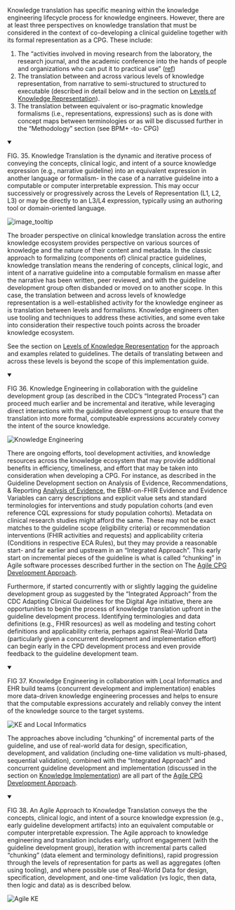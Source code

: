 Knowledge translation has specific meaning within the knowledge engineering lifecycle process for knowledge engineers.  However, there are at least three perspectives on knowledge translation that must be considered in the context of co-developing a clinical guideline together with its formal representation as a CPG.  These include:

1. The “activities involved in moving research from the laboratory, the research journal, and the academic conference into the hands of people and organizations who can put it to practical use” ([ref](https://ncats.nih.gov/translation/spectrum))
2. The translation between and across various levels of knowledge representation,  from narrative to semi-structured to structured to executable (described in detail below and in the section on [Levels of Knowledge Representation](documentation-approach-06-01-levels-of-knowledge-representation.html)). <!-- link to - 06.01 !-->
3. The translation between equivalent or iso-pragmatic knowledge formalisms (i.e., representations, expressions) such as is done with concept maps between terminologies or as will be discussed further in the “Methodology” section (see BPM+ -to- CPG)

<details open>

<summary>

FIG. 35. Knowledge Translation is the dynamic and iterative process of conveying the concepts, clinical logic, and intent of a source knowledge expression (e.g., narrative guideline) into an equivalent expression in another language or formalism- in the case of a narrative guideline into a computable or computer interpretable expression.  This may occur successively or progressively across the Levels of Representation (L1, L2, L3) or may be directly to an L3/L4 expression, typically using an authoring tool or domain-oriented language.

</summary>

<img src="CPG-05-03.png" alt="image_tooltip" class="img-responsive img-rounded center-block"/>
</details>

The broader perspective on clinical knowledge translation across the entire knowledge ecosystem provides perspective on various sources of knowledge and the nature of their content and metadata.  In the classic approach to formalizing (components of) clinical practice guidelines, knowledge translation means the rendering of concepts, clinical logic, and intent of a narrative guideline into a computable formalism en masse after the narrative has been written, peer reviewed, and with the guideline development group often disbanded or moved on to another scope.  In this case, the translation between and across levels of knowledge representation is a well-established activity for the knowledge engineer as is translation between levels and formalisms. Knowledge engineers often use tooling and techniques to address these activities, and some even take into consideration their respective touch points across the broader knowledge ecosystem.

See the section on [Levels of Knowledge Representation](documentation-approach-06-01-levels-of-knowledge-representation.html) <!-- link to - 06.01 !--> for the approach and examples related to guidelines.  The details of translating between and across these levels is beyond the scope of this implementation guide.

<details open>

<summary>

FIG 36.  Knowledge Engineering in collaboration with the guideline development group (as described in the CDC’s “Integrated Process”) can proceed much earlier and be incremental and iterative, while leveraging direct interactions with the guideline development group to ensure that the translation into more formal, computeable expressions accurately convey the intent of the source knowledge.

</summary>

<img src="CPG-05-01.png" alt="Knowledge Engineering" class="img-responsive img-rounded center-block"/>

</details>



There are ongoing efforts, tool development activities, and knowledge resources across the knowledge ecosystem that may provide additional benefits in efficiency, timeliness, and effort that may be taken into consideration when developing a CPG.  For instance, as described in the Guideline Development section on Analysis of Evidence, Recommendations, & Reporting [Analysis of Evidence](documentation-approach-04-04-analysis-of-evidence-recommendations-reporting.html), <!-- link to - 04.04 !--> the EBM-on-FHIR Evidence and Evidence Variables can carry descriptions and explicit value sets and standard terminologies for interventions and study population cohorts (and even reference CQL expressions for study population cohorts).  Metadata on clinical research studies might afford the same.  These may not be exact matches to the guideline scope (eligibility criteria) or recommendation interventions (FHIR activities and requests) and applicability criteria (Conditions in respective ECA Rules), but they may provide a reasonable start- and far earlier and upstream in an “Integrated Approach”.  This early start on incremental pieces of the guideline is what is called “chunking” in Agile software processes described further in the section on The [Agile CPG Development Approach](documentation-approach-05-06-agile-cpg-development-approach.html). <!-- link to - 05.06 !-->

Furthermore, if started concurrently with or slightly lagging the guideline development group as suggested by the “Integrated Approach” from the CDC Adapting Clinical Guidelines for the Digital Age initiative, there are opportunities to begin the process of knowledge translation upfront in the guideline development process.  Identifying terminologies and data definitions (e.g., FHIR resources) as well as modeling and testing cohort definitions and applicability criteria, perhaps against Real-World Data (particularly given a concurrent development and implementation effort) can begin early in the CPD development process and even provide feedback to the guideline development team.

<details open>

<summary>

FIG 37.  Knowledge Engineering in collaboration with Local Informatics and EHR build teams (concurrent development and implementation) enables more data-driven knowledge engineering processes and helps to ensure that the computable expressions accurately and reliably convey the intent of the knowledge source to the target systems.

</summary>

<img src="CPG-05-02.png" alt="KE and Local Informatics" class="img-responsive img-rounded center-block"/>

</details>


The approaches above including “chunking” of incremental parts of the guideline, and use of real-world data for design, specification, development, and validation (including one-time validation vs multi-phased, sequential validation), combined with the “Integrated Approach” and concurrent guideline development and implementation (discussed in the section on [Knowledge Implementation](documentation-approach-05-05-knowledge-implementation.html)) <!-- link to - 05.05 !--> are all part of the [Agile CPG Development Approach](documentation-approach-05-06-agile-cpg-development-approach.html). <!-- link to - 05.06 !-->

<details open>

<summary>

FIG 38. An Agile Approach to Knowledge Translation conveys the the concepts, clinical logic, and intent of a source knowledge expression (e.g., early guideline development artifacts) into an equivalent computable or computer interpretable expression.  The Agile approach to knowledge engineering and translation includes early, upfront engagement (with the guideline development group), iteration with incremental parts called “chunking” (data element and terminology definitions), rapid progression through the levels of representation for parts as well as aggregates (often using tooling), and where possible use of Real-World Data for design, specification, development, and one-time validation (vs logic, then data, then logic and data) as is described below.

</summary>

<img src="CPG-KnowledgeEngineering-w-Agile.png" alt="Agile KE" class="img-responsive img-rounded center-block"/>

</details>
